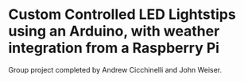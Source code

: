 # Custom Controlled LED Lightstips using an Arduino, with weather integration from a Raspberry Pi
Group project completed by Andrew Cicchinelli and John Weiser.
